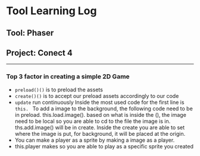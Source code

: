 # Tool Learning Log

## Tool: **Phaser**

## Project: **Conect 4**

---
### Top 3 factor in creating a simple 2D Game

* `preload()()` is to preload the assets
* `create()()` is to accept our preload assets accordingly to our code
* `update` run continuously
Inside the most used code for the first line is `this. `
To add a image to the background, the following code need to be in preload.
this.load.image(). based on what is inside the (), the image need to be local so you are able to cd to the file the image is in.
ths.add.image() will be in create. Inside the create you are able to set where the image is put, for background, it will be placed at the origin.
* You can make a player as a sprite by making a image as a player.
* this.player makes so you are able to play as a specific sprite you created


<!-- 
* Links you used today (websites, videos, etc)
* Things you tried, progress you made, etc
* Challenges, a-ha moments, etc
* Questions you still have
* What you're going to try next
-->
